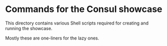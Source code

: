 # Commands for the Consul showcase

This directory contains various Shell scripts 
required for creating and running the 
showcase.

Mostly these are one-liners for the lazy ones.